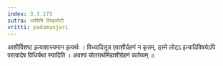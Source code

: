 ```yaml
---
index: 3.3.173
sutra: आशिषि लिङ्लोटौ
vritti: padamanjari
---
```


 आशीर्विशष्ट इत्याशास्यमान इत्यर्थः । विध्यादिसूत्र एवाशीर्ग्रहणं न कृतम्, ठ्स्मे लोट्ऽ इत्यादिविषयेऽपि परत्वादेष विधिर्यथा स्यादिति । अवश्यं चोतरार्थमिहाशीर्ग्रहणं कर्तव्यम् ॥